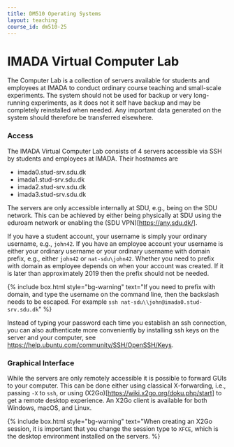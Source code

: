 ```yaml
---
title: DM510 Operating Systems
layout: teaching
course_id: dm510-25
---
```


# IMADA Virtual Computer Lab

The Computer Lab is a collection of servers available for students and employees at IMADA to conduct ordinary course teaching and small-scale experiments. The system should not be used for backup or very long-running experiments, as it does not it self have backup and may be completely reinstalled when needed. Any important data generated on the system should therefore be transferred elsewhere.

### Access
The IMADA Virtual Computer Lab consists of 4 servers accessible via SSH by students and employees at IMADA. Their hostnames are
* imada0.stud-srv.sdu.dk
* imada1.stud-srv.sdu.dk
* imada2.stud-srv.sdu.dk
* imada3.stud-srv.sdu.dk

The servers are only accessible internally at SDU, e.g., being on the SDU network. This can be achieved by either being physically at SDU using the eduroam network or enabling the (SDU VPN)[https://any.sdu.dk/].

If you have a student account, your username is simply your ordinary username, e.g., `john42`. If you have an employee account your username is either your ordinary username or your ordinary username with domain prefix, e.g., either `john42` or `nat-sdu\john42`. Whether you need to prefix with domain as employee depends on when your account was created. If it is later than approximately 2019 then the prefix should not be needed.

{% include box.html style="bg-warning" text="If you need to prefix with domain, and type the username on the command line, then the backslash needs to be escaped. For example `ssh nat-sdu\\john@imada0.stud-srv.sdu.dk`" %}

Instead of typing your password each time you establish an ssh connection, you can also authenticate
more conveniently by installing ssh keys on the server and your computer, see 
https://help.ubuntu.com/community/SSH/OpenSSH/Keys.

### Graphical Interface
While the servers are only remotely accessible it is possible to forward GUIs to your computer. This can be done either using classical X-forwarding, i.e., passing `-X` to `ssh`, or using (X2Go)[https://wiki.x2go.org/doku.php/start] to get a remote desktop experience. An X2Go client is available for both Windows, macOS, and Linux.

{% include box.html style="bg-warning" text="When creating an X2Go session, it is important that you change the session type to `XFCE`, which is the desktop environment installed on the servers.
%}

